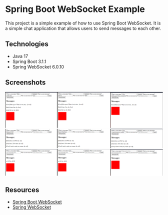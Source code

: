 # Spring Boot WebSocket Example

This project is a simple example of how to use Spring Boot WebSocket. It is a simple chat application that allows users to send messages to each other.

## Technologies
- Java 17
- Spring Boot 3.1.1
- Spring WebSocket 6.0.10

## Screenshots

<img src="./assets/Example_1.PNG">
<img src="./assets/Example_2.PNG">
<img src="./assets/Example_3.PNG">

## Resources
- [Spring Boot WebSocket](https://spring.io/guides/gs/messaging-stomp-websocket/)
- [Spring WebSocket](https://docs.spring.io/spring-framework/docs/current/reference/html/web.html#websocket)